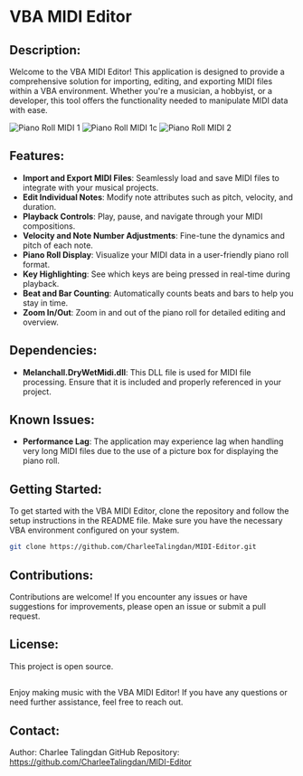 # VBA MIDI Editor

## Description:

Welcome to the VBA MIDI Editor! This application is designed to provide a comprehensive solution for importing, editing, and exporting MIDI files within a VBA environment. Whether you're a musician, a hobbyist, or a developer, this tool offers the functionality needed to manipulate MIDI data with ease.

![Piano Roll MIDI 1](https://github.com/CharleeTalingdan/MIDI-Editor/assets/144240397/a599a209-4ae5-4edb-95cc-1db7169e5e8f)
![Piano Roll MIDI 1c](https://github.com/CharleeTalingdan/MIDI-Editor/assets/144240397/7ba53833-a901-4ba7-b50a-0fdb1df9597c)
![Piano Roll MIDI 2](https://github.com/CharleeTalingdan/MIDI-Editor/assets/144240397/920528b9-707d-4442-b14c-99bc7af30a07)

## Features:

- **Import and Export MIDI Files**: Seamlessly load and save MIDI files to integrate with your musical projects.
- **Edit Individual Notes**: Modify note attributes such as pitch, velocity, and duration.
- **Playback Controls**: Play, pause, and navigate through your MIDI compositions.
- **Velocity and Note Number Adjustments**: Fine-tune the dynamics and pitch of each note.
- **Piano Roll Display**: Visualize your MIDI data in a user-friendly piano roll format.
- **Key Highlighting**: See which keys are being pressed in real-time during playback.
- **Beat and Bar Counting**: Automatically counts beats and bars to help you stay in time.
- **Zoom In/Out**: Zoom in and out of the piano roll for detailed editing and overview.

## Dependencies:

- **Melanchall.DryWetMidi.dll**: This DLL file is used for MIDI file processing. Ensure that it is included and properly referenced in your project.

## Known Issues:

- **Performance Lag**: The application may experience lag when handling very long MIDI files due to the use of a picture box for displaying the piano roll.

## Getting Started:

To get started with the VBA MIDI Editor, clone the repository and follow the setup instructions in the README file. Make sure you have the necessary VBA environment configured on your system.

```bash
git clone https://github.com/CharleeTalingdan/MIDI-Editor.git
```

## Contributions:

Contributions are welcome! If you encounter any issues or have suggestions for improvements, please open an issue or submit a pull request.

## License:

This project is open source.


## 

Enjoy making music with the VBA MIDI Editor! If you have any questions or need further assistance, feel free to reach out.

## Contact:

Author: Charlee Talingdan GitHub Repository: https://github.com/CharleeTalingdan/MIDI-Editor
